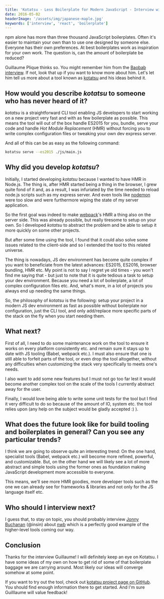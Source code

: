 ```yaml
---
title: 'Kotatsu - Less Boilerplate for Modern JavaScript - Interview with Guillaume Plique'
date: 2016-05-02
headerImage: '/assets/img/japanese-maple.jpg'
keywords: ['interview', 'react', 'boilerplate']
---
```


npm alone has more than three thousand JavaScript boilerplates. Often it's easier to maintain your own than to use one designed by someone else. Everyone has their own preferences. At best boilerplates work as inspiration for your own work. The question is, can the amount of boilerplate be reduced?

Guillaume Plique thinks so. You might remember him from the [Baobab interview](./baobab-interview). If not, look that up if you want to know more about him. Let's let him tell us more about a tool known as [kotatsu](https://github.com/Yomguithereal/kotatsu) and his ideas behind it.

## How would you describe *kotatsu* to someone who has never heard of it?

*kotatsu* is a straightforward CLI tool enabling JS developers to start working on a new project very fast and with as few boilerplate as possible. This means the tool will out of the box handle ES2015 for you, bundle, serve your code and handle *Hot Module Replacement* (HMR) without forcing you to write complex configuration files or tweaking your own dev express server.

And all of this can be as easy as the following command:

```bash
kotatsu serve --es2015 ./js/main.js
```

## Why did you develop *kotatsu*?

Initially, I started developing *kotatsu* because I wanted to have HMR in Node.js. The thing is, after HMR started being a thing in the browser, I grew quite fond of it and, as a result, I was infuriated by the time needed to reload node.js scripts such as my express server. And even tools like [nodemon](https://github.com/remy/nodemon) were too slow and were furthermore wiping the state of my server application.

So the first goal was indeed to make [webpack](https://webpack.github.io/)'s HMR a thing also on the server side. This was already possible, but really tiresome to setup on your own. So I developed *kotatsu* to abstract the problem and be able to setup it more quickly on some other projects.

But after some time using the tool, I found that it could also solve some issues related to the client-side and so I extended the tool to this related universe.

The thing is nowadays, JS dev environment has become quite complex if you want to beneficiate from the latest advances: ES2015, ES2016, browser bundling, HMR etc. My point is not to say I regret ye old times - you won't find me saying that - but just to note that it is quite tedious a task to setup your dev environment. Because you need a lot of boilerplate, a lot of complex configuration files etc. And, what's more, in a lot of projects you always end up needing the same things.

So, the philosophy of *kotatsu* is the following: setup your project in a modern JS dev environment as fast as possible without boilerplate nor configuration, just the CLI tool, and only add/replace more specific parts of the stack on the fly when you start needing them.

## What next?

First of all, I need to do some maintenance work on the tool to ensure it works on every platform consistently etc. and remain sure it stays up to date with JS tooling (Babel, webpack etc.). I must also ensure that one is still able to forfeit parts of the tool, or even drop the tool altogether, without any difficulties when customizing the stack very specifically to meets one's needs.

I also want to add some new features but I must not go too far lest it would become another complex tool on the scale of the tools I currently abstract away for the user.

Finally, I would love being able to write some unit tests for the tool but I find it very difficult to do so because of the amount of IO, system etc. the tool relies upon (any help on the subject would be gladly accepted :) ).

## What does the future look like for build tooling and boilerplates in general? Can you see any particular trends?

I think we are going to observe quite an interesting trend: On the one hand, specialist tools (Babel, webpack etc.) will become more refined, powerful, and customizable. But, on the other hand we will likely see a lot of more abstract and simple tools using the former ones as foundation making JavaScript development more accessible to everyone.

This means, we'll see more HMR goodies, more developer tools such as the one we can already see for frameworks & libraries and not only for the JS language itself etc.

## Who should I interview next?

I guess that, to stay on topic, you should probably interview [Jonny Buchanan](https://github.com/insin) (@insin) about [nwb](https://github.com/insin/nwb) which is a perfectly good example of the higher-level tools coming our way.

## Conclusion

Thanks for the interview Guillaume! I will definitely keep an eye on Kotatsu. I have some ideas of my own on how to get rid of some of that boilerplate baggage we are carrying around. Most likely our ideas will converge somehow at some point.

If you want to try out the tool, check out [kotatsu project page on GitHub](https://github.com/Yomguithereal/kotatsu). You should find enough information there to get started. And I'm sure Guilllaume will value feedback!
